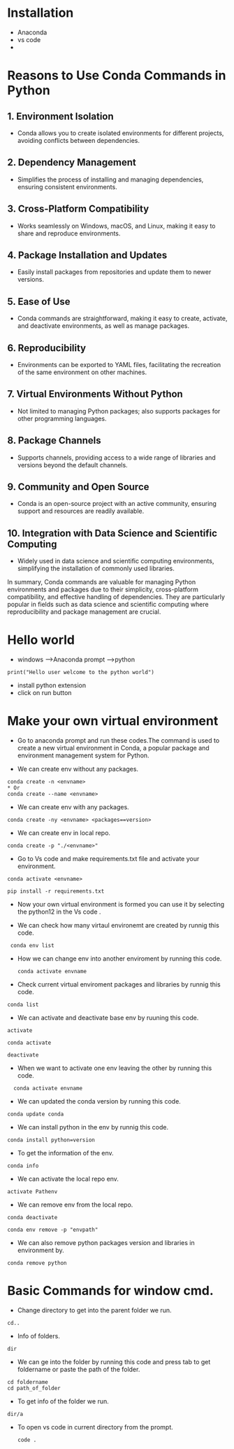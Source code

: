 #  Installation
*  Anaconda
*  vs code
*  
# Reasons to Use Conda Commands in Python

## 1. Environment Isolation
- Conda allows you to create isolated environments for different projects, avoiding conflicts between dependencies.

## 2. Dependency Management
- Simplifies the process of installing and managing dependencies, ensuring consistent environments.

## 3. Cross-Platform Compatibility
- Works seamlessly on Windows, macOS, and Linux, making it easy to share and reproduce environments.

## 4. Package Installation and Updates
- Easily install packages from repositories and update them to newer versions.

## 5. Ease of Use
- Conda commands are straightforward, making it easy to create, activate, and deactivate environments, as well as manage packages.

## 6. Reproducibility
- Environments can be exported to YAML files, facilitating the recreation of the same environment on other machines.

## 7. Virtual Environments Without Python
- Not limited to managing Python packages; also supports packages for other programming languages.

## 8. Package Channels
- Supports channels, providing access to a wide range of libraries and versions beyond the default channels.

## 9. Community and Open Source
- Conda is an open-source project with an active community, ensuring support and resources are readily available.

## 10. Integration with Data Science and Scientific Computing
- Widely used in data science and scientific computing environments, simplifying the installation of commonly used libraries.

In summary, Conda commands are valuable for managing Python environments and packages due to their simplicity, cross-platform compatibility, and effective handling of dependencies. They are particularly popular in fields such as data science and scientific computing where reproducibility and package management are crucial.


# Hello world
* windows -->Anaconda prompt -->python
```
print("Hello user welcome to the python world")
```
   * install python extension
   * click on run button
  
 # Make your own virtual environment 
 * Go to anaconda prompt and run these codes.The command is used to create a new virtual environment in Conda, a popular package and environment management system for Python.

* We can create env without any packages.
```
conda create -n <envname>
* Or
conda create --name <envname>
```
* We can create env with any packages.
```
conda create -ny <envname> <packages==version>
```
* We can create env in local repo.
```
conda create -p "./<envname>"
```

* Go to Vs code and make requirements.txt file and activate your environment.
```
conda activate <envname>
```
```
pip install -r requirements.txt
```
* Now your own virtual environment is formed you can use it by selecting the python12 in the Vs code .

* We can check how many virtaul environemt are created by runnig this code.

 ```
  conda env list
```
* How we can change env into another enviroment by running this code.
  ```
  conda activate envname
  ```
* Check current  virtual enviroment packages and libraries  by runnig this code.
```
conda list
```
* We can activate and deactivate base env by ruuning this code.
```
activate
```
```
conda activate
```
```
deactivate
```

* When we want to activate one env leaving the other by running this code.
```
  conda activate envname
```
* We can updated the conda version by running this code.
```
conda update conda
```
* We can install python in the env by runnig this code.
```
conda install python=version
```
* To get  the information of the env.
```
conda info
```
* We can activate the local repo env.
```
activate Pathenv
```
* We can remove env from the local repo.
```
conda deactivate
```
```
conda env remove -p "envpath"
```
* We can also remove python packages version and libraries in environment by.
```
conda remove python
```
# Basic Commands for window cmd.
* Change directory to get into the parent folder we run.
```
cd..
```
* Info of folders.
```
dir
```
* We can ge into the folder by running this code and press tab to get foldername or paste the path of the folder.
```
cd foldername
cd path_of_folder
```
* To get info of the folder we run.
```
dir/a
```
* To open vs code in current directory from the prompt.
  ```
  code .
  ```

